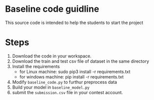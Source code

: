 # Baseline code guidline
This source code is intended to help the students to start the project <br/>

# Steps
1. Download the code in your workspace. 
2. Download the train and test csv file of dataset in the same directory
3. Install the requirements
    * for Linux machine:          sudo pip3 install -r requirements.txt
    * for windows machine:        pip install -r requirements.txt
4. Modify ``baseline_code.py`` to furthur preprocess data
5. Build your model in ``baseline_model.py``
6. submit the ``submission.csv`` file in your contest account. 
